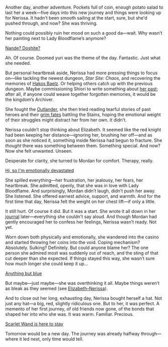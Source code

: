 Another day, another adventure. Pockets full of coin, enough potato salad to last her a week—five days into this new journey and things were looking up for Nerissa. It hadn't been smooth sailing at the start, sure, but she'd pushed through, and now? She was thriving.

Nothing could possibly ruin her mood on such a good da—wait. Why wasn’t her painting next to Lady Bloodflame’s anymore?

[Nande? Doshite?](#embed:https://youtu.be/m5VOeHvSgbI?t=1510s)

Ah. Of course. Doomed yuri was the theme of the day. Fantastic. Just what she needed.

But personal heartbreak aside, Nerissa had more pressing things to focus on—like tackling the newest dungeon, _Star Site: Chaos_, and recovering the memories of [Hakos Baelz](https://www.youtube.com/live/m5VOeHvSgbI?si=9bu0M3cWXrMpstRN&t=10832). Or helping others catch up with the previous dungeon. Maybe commissioning Shiori to write something about [her past](https://www.youtube.com/live/m5VOeHvSgbI?si=9Hcx5S3SAxi5tYqg&t=8695); after all, if anyone could weave together forgotten memories, it would be the kingdom’s Archiver.

She fought the [Outlander](https://www.youtube.com/live/m5VOeHvSgbI?si=wbEBqq7W5kOczeb2&t=11263), she then tried reading tearful stories of past heroes and their [grim fates](https://www.youtube.com/live/m5VOeHvSgbI?si=Qsn5tfyuwRebdnaA&t=11614) battling the Stains, hoping the emotional weight of their struggles might distract her from her own. It didn’t.

Nerissa couldn’t stop thinking about Elizabeth. It seemed like the red knight had been keeping her distance—ignoring her, brushing her off—and as soon as she noticed it, something inside Nerissa had begun to fracture. She _thought_ there was something between them. Something special. And now? Now she felt unwanted. Unseen.

Desperate for clarity, she turned to Mordan for comfort. Therapy, really.

[Hi, so I'm emotionally devastated](https://www.youtube.com/live/m5VOeHvSgbI?si=Yoxf24-6Bl_RxZ_d&t=13280)

She spilled everything—her frustration, her jealousy, her fears, her heartbreak. She admitted, openly, that she was in love with Lady Bloodflame. And surprisingly, Mordan didn’t laugh, didn’t push her away. She listened. She offered earnest advice, support, and warmth. And for the first time that day, Nerissa felt the weight on her chest lift—if only a little.

It still hurt. Of course it did. But it was a start. She wrote it all down in her [journal](https://www.youtube.com/live/m5VOeHvSgbI?si=9RnBbuaougRXlp3M&t=14505) later—everything she couldn't say aloud. And though Mordan had gently encouraged her to confess her feelings, Nerissa wasn’t ready. Not yet.

Worn down both physically and emotionally, she wandered into the casino and started throwing her coins into the void. Coping mechanism? Absolutely. Sulking? Definitely. But could anyone blame her? The one person she admired most was suddenly out of reach, and the sting of that cut deeper than she expected. If things stayed this way, she wasn’t sure how much longer she could keep it up...

[Anything but blue](#embed:https://www.youtube.com/live/m5VOeHvSgbI?si=aKruKVQY9bhwM8QD&t=15357)

But maybe—just maybe—she was overthinking it all. Maybe things weren’t as bleak as they seemed (see [Elizabeth–Nerissa](#edge:liz-nerissa)).

And to close out her long, exhausting day, Nerissa bought herself a hat. Not just any hat—a big, red, slightly ridiculous one. But to her, it was perfect. A memento of her first journey, of old friends now gone, of the bonds that shaped her into who she was. It was warm. Familiar. Precious.

[Scarlet Wand is here to stay](#embed:https://www.youtube.com/live/m5VOeHvSgbI?si=E38tf2lpApnGGgE7&t=16218)

Tomorrow would be a new day. The journey was already halfway through—where it led next, only time would tell.
